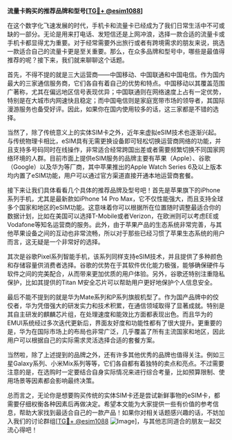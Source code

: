 **流量卡购买的推荐品牌和型号[[TG💪+ @esim1088](https://t.me/s/esim1088)]**

在这个数字化飞速发展的时代，手机卡和流量卡已经成为了我们日常生活中不可或缺的一部分。无论是用来打电话、发短信还是上网冲浪，选择一款合适的流量卡或手机卡都显得尤为重要。对于经常需要外出旅行或者有跨境需求的朋友来说，挑选一款适合自己的流量卡更是至关重要。那么，在众多品牌和型号中，哪些是最值得推荐的呢？接下来，我们就来聊聊这个话题。

首先，不得不提的就是三大运营商——中国移动、中国联通和中国电信。作为国内最大的三家通信服务商，它们各自有着自己的优势和特点。中国移动以其覆盖范围广著称，尤其在偏远地区信号表现优异；中国联通则在网络速度上占有一定优势，特别是在大城市内网速快且稳定；而中国电信则是家庭宽带市场的领导者，其国际漫游服务也备受好评。因此，如果你在国内使用较多的话，这三家都是不错的选择。

当然了，除了传统意义上的实体SIM卡之外，近年来虚拟eSIM技术也逐渐兴起。与传统物理卡相比，eSIM具有无需更换设备即可轻松切换运营商网络的功能，并且支持多号码同时在线操作，非常适合经常跨国出差或者需要频繁切换不同国家网络环境的人群。目前市面上提供eSIM服务的品牌主要有苹果（Apple）、谷歌（Google）以及华为等厂商，其中苹果推出的Apple Watch Series 6及以上版本均内置了eSIM功能，用户可以通过官方渠道直接开通本地运营商套餐。

接下来让我们具体看看几个具体的推荐品牌及型号吧！首先是苹果旗下的iPhone系列手机，尤其是最新款如iPhone 14 Pro Max，它不仅性能强大，而且支持全球多个国家和地区的eSIM功能。这意味着你可以根据所在位置随时调整最适合你的数据计划，比如在美国可以选择T-Mobile或者Verizon，在欧洲则可以考虑EE或Vodafone等知名运营商的服务。此外，由于苹果产品的生态系统非常完善，与其他苹果设备之间的互动也非常流畅，所以对于那些已经习惯了苹果生态系统的用户而言，这无疑是一个非常好的选择。

其次是谷歌Pixel系列智能手机，该系列同样支持eSIM技术，并且提供了多种颜色和存储容量供消费者选择。谷歌的优势在于其软件优化能力极强，能够确保硬件与软件之间的完美配合，从而带来更加优质的用户体验。另外，谷歌还特别注重隐私保护，比如其提供的Titan M安全芯片可以帮助用户更好地保护个人信息安全。

最后不能不提到的就是华为Mate系列和P系列旗舰机型了。作为国产品牌中的佼佼者，华为凭借强大的研发实力和技术积累，在通信领域取得了显著成就。特别是其自主研发的麒麟芯片组，在处理速度和能效比方面都表现出色。而且华为的EMUI系统经过多次迭代更新后，界面友好度和功能性都有了很大提升。更重要的是，华为在国际市场上的布局也非常广泛，几乎覆盖了所有主流国家和地区，因此用户可以根据自己的实际需求灵活选择合适的套餐方案。

当然啦，除了上述提到的品牌之外，还有许多其他优秀的品牌也值得关注。例如三星Galaxy系列、小米Mix系列等等，它们各自都有着独特的卖点和亮点。不过需要注意的是，在选购时一定要结合自身实际情况来进行综合考量，比如预算限制、使用场景等因素都会影响最终决策。

总而言之，无论你是想要购买传统的实体SIM卡还是尝试新鲜事物的eSIM卡，都需要仔细权衡各种因素后再做决定。希望本文能为大家提供一些有价值的参考信息，帮助大家找到最适合自己的一款产品！如果你对相关话题感兴趣的话，不妨加入我们的讨论群组[[TG💪+ @esim1088](https://t.me/s/esim1088) ![Image](https://i.postimg.cc/4NQfJmqS/Snipaste-2025-05-13-00-14-12.png)]，与其他志同道合的朋友一起交流心得吧！